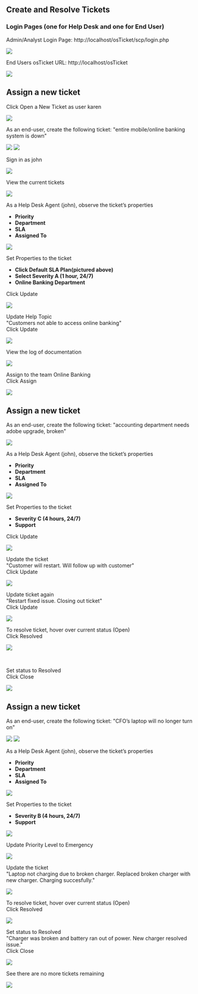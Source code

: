 <h2>Create and Resolve Tickets</h2>

<h3>Login Pages (one for Help Desk and one for End User)</h3>

Admin/Analyst Login Page: http://localhost/osTicket/scp/login.php  <br/>

![](https://github.com/rbrianshutt/osticket/blob/main/osTicket/3%20osTicket%20login.PNG)
<br />

End Users osTicket URL: http://localhost/osTicket <br/>

![](https://github.com/rbrianshutt/osticket/blob/main/osTicket/3.1.support%20center.PNG)
<br />

<h2>Assign a new ticket</h2>

Click Open a New Ticket as user karen <br/>

![](https://github.com/rbrianshutt/osticket/blob/main/osTicket/13.1a%20open%20ticket.PNG)
<br />

As an end-user, create the following ticket: "entire mobile/online banking system is down" <br/>
 
![](https://github.com/rbrianshutt/osticket/blob/main/osTicket/13.1%20create%20ticket.PNG)
![](https://github.com/rbrianshutt/osticket/blob/main/osTicket/13.2ticket%20created.PNG)
<br />

Sign in as john  <br/>

![](https://github.com/rbrianshutt/osticket/blob/main/osTicket/13.3john%20login.PNG)
<br/>

View the current tickets <br/>

![](https://github.com/rbrianshutt/osticket/blob/main/osTicket/13.4%20tickets.PNG)
<br/>

As a Help Desk Agent (john), observe the ticket’s properties <br/>

- <b>Priority</b> 
- <b>Department</b>
- <b>SLA</b>
- <b>Assigned To</b>

![](https://github.com/rbrianshutt/osticket/blob/main/osTicket/13.5observe%20ticket%20properties.PNG)
<br />

Set Properties to the ticket<br/>
- <b>Click Default SLA Plan(pictured above)</b> 
- <b>Select Severity A (1 hour, 24/7)</b>
- <b>Online Banking Department</b>

Click Update <br/>

![](https://github.com/rbrianshutt/osticket/blob/main/osTicket/13.6update%20sla.PNG)
<br />

Update Help Topic  <br/>
"Customers not able to access online banking" <br/>
Click Update <br/>

![](https://github.com/rbrianshutt/osticket/blob/main/osTicket/13.7update%20help%20topic.PNG)
<br />

View the log of documentation <br/>

![](https://github.com/rbrianshutt/osticket/blob/main/osTicket/13.8view%20log%20of%20documentation.PNG)
<br />

Assign to the team Online Banking <br/>
Click Assign<br/>

![](https://github.com/rbrianshutt/osticket/blob/main/osTicket/13.9assign%20to%20a%20team.PNG)
<br />

<h2>Assign a new ticket</h2>

As an end-user, create the following ticket: "accounting department needs adobe upgrade, broken" <br/>

![](https://github.com/rbrianshutt/osticket/blob/main/osTicket/14.1create%20ticket.PNG)
<br />

As a Help Desk Agent (john), observe the ticket’s properties <br/>

- <b>Priority</b> 
- <b>Department</b>
- <b>SLA</b>
- <b>Assigned To</b>

![](https://github.com/rbrianshutt/osticket/blob/main/osTicket/14.2view%20ticket%20as%20john.PNG)
<br />

Set Properties to the ticket <br/>

- <b>Severity C (4 hours, 24/7)</b> 
- <b>Support</b>

Click Update <br/>

![](https://github.com/rbrianshutt/osticket/blob/main/osTicket/14.3update%20sla.PNG)
<br />

Update the ticket  <br/>
"Customer will restart.  Will follow up with customer"  <br/>
Click Update <br/>

![](https://github.com/rbrianshutt/osticket/blob/main/osTicket/14.4update%20ticket.PNG)
<br />

Update ticket again  <br/>
"Restart fixed issue.  Closing out ticket" <br/>
Click Update <br/>

![](https://github.com/rbrianshutt/osticket/blob/main/osTicket/14.5update%20ticket%20again.PNG)
<br/>

To resolve ticket, hover over current status (Open) <br/>
Click Resolved <br/>

![](https://github.com/rbrianshutt/osticket/blob/main/osTicket/14.6resolve%20ticket.PNG)

<br />

Set status to Resolved  <br/>
Click Close  <br/>

![](https://github.com/rbrianshutt/osticket/blob/main/osTicket/14.7close%20ticket.PNG)
<br />

<h2>Assign a new ticket</h2>

As an end-user, create the following ticket: "CFO’s laptop will no longer turn on" <br/>

![](https://github.com/rbrianshutt/osticket/blob/main/osTicket/15.1create%20ticket.PNG)
![](https://github.com/rbrianshutt/osticket/blob/main/osTicket/15.2view%20ticket.PNG)
<br />

As a Help Desk Agent (john), observe the ticket’s properties <br/>

- <b>Priority</b> 
- <b>Department</b>
- <b>SLA</b>
- <b>Assigned To</b>

![](https://github.com/rbrianshutt/osticket/blob/main/osTicket/15.3view%20ticket%20properties.PNG)
<br />

Set Properties to the ticket  <br/>

- <b>Severity B (4 hours, 24/7)</b> 
- <b>Support</b>

![](https://github.com/rbrianshutt/osticket/blob/main/osTicket/15.4sla.PNG)
<br />

Update Priority Level to Emergency  <br/>

![](https://github.com/rbrianshutt/osticket/blob/main/osTicket/15.5priority.PNG)
<br />

Update the ticket  <br/>
"Laptop not charging due to broken charger. Replaced broken charger with new charger.  Charging succesfully." <br/>

![](https://github.com/rbrianshutt/osticket/blob/main/osTicket/15.7update%20ticket.PNG)
<br />

To resolve ticket, hover over current status (Open) <br/>
Click Resolved <br/>

![](https://github.com/rbrianshutt/osticket/blob/main/osTicket/15.8resolve%20ticket.PNG)
<br />

Set status to Resolved <br/>
"Charger was broken and battery ran out of power. New charger resolved issue." <br/>
Click Close <br/>

![](https://github.com/rbrianshutt/osticket/blob/main/osTicket/15.9close%20ticket.PNG)
<br />

See there are no more tickets remaining <br/>

![](https://github.com/rbrianshutt/osticket/blob/main/osTicket/15.10%20no%20tickets.PNG)
<br />
